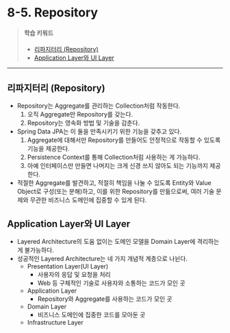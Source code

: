# 8-5. Repository

> #### 학습 키워드
>
> * [리파지터리 (Repository)](8-5.-repository.md#repository)
> * [Application Layer와 UI Layer](8-5.-repository.md#application-layer-ui-layer)

***

## 리파지터리 (Repository)

* Repository는 Aggregate를 관리하는 Collection처럼 작동한다.
  1. 오직 Aggregate만 Repository를 갖는다.
  2. Repository는 영속화 방법 및 기술을 감춘다.
* Spring Data JPA는 이 둘을 만족시키기 위한 기능을 갖추고 있다.
  1. Aggregate에 대해서만 Repository를 만들어도 안정적으로 작동할 수 있도록 기능을 제공한다.
  2. Persistence Context를 통해 Collection처럼 사용하는 게 가능하다.
  3. 아예 인터페이스만 만들면 나머지는 크게 신경 쓰지 않아도 되는 기능까지 제공한다.
* 적절한 Aggregate를 발견하고, 적절히 책임을 나눌 수 있도록 Entity와 Value Object로 구성(또는 분해)하고, 이를 위한 Repository를 만듦으로써, 여러 기술 문제와 무관한 비즈니스 도메인에 집중할 수 있게 된다.

## Application Layer와 UI Layer

* Layered Architecture의 도움 없이는 도메인 모델을 Domain Layer에 격리하는 게 불가능하다.
* 성공적인 Layered Architecture는 네 가지 개념적 계층으로 나뉜다.
  * Presentation Layer(UI Layer)
    * 사용자의 응답 및 요청을 처리
    * Web 등 구체적인 기술로 사용자와 소통하는 코드가 모인 곳
  * Application Layer
    * Repository와 Aggregate를 사용하는 코드가 모인 곳
  * Domain Layer
    * 비즈니스 도메인에 집중한 코드를 모아둔 곳
  * Infrastructure Layer
